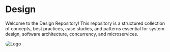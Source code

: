 
# Design

Welcome to the Design Repository! This repository is a structured collection of concepts, best practices, case studies, and patterns essential for system design, software architecture, concurrency, and microservices.


<style>
  img {
    border-radius: 20px;
  }
</style>

![Logo](https://cdn-images-1.medium.com/v2/resize:fit:1200/0*l2EhsRihamLCatk9.jpg)
